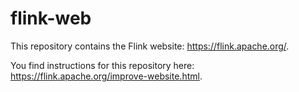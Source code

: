 # flink-web

This repository contains the Flink website: https://flink.apache.org/.

You find instructions for this repository here: https://flink.apache.org/improve-website.html.
